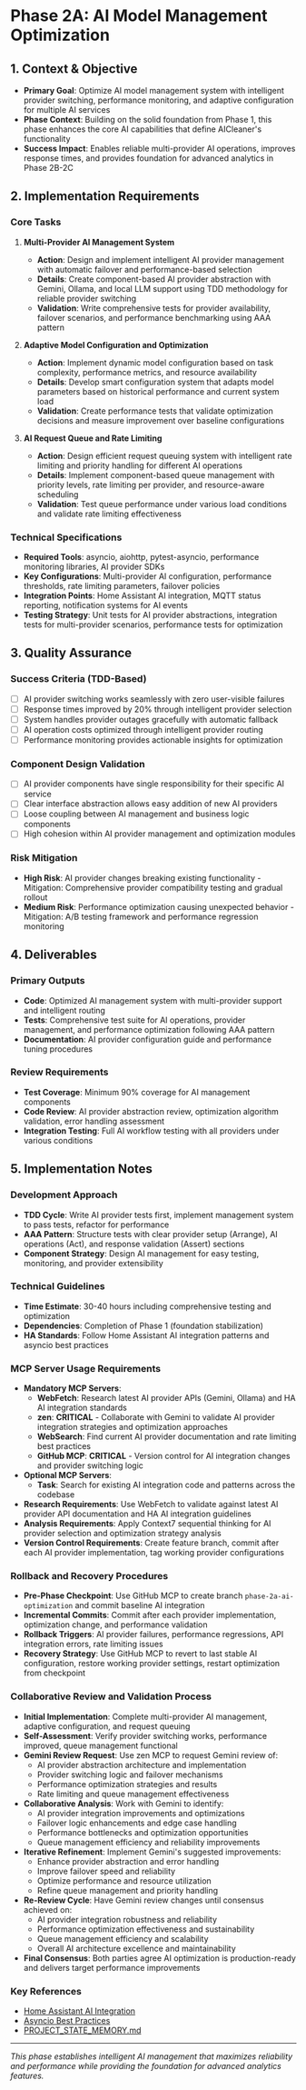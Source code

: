 # Phase 2A: AI Model Management Optimization

## 1. Context & Objective
- **Primary Goal**: Optimize AI model management system with intelligent provider switching, performance monitoring, and adaptive configuration for multiple AI services
- **Phase Context**: Building on the solid foundation from Phase 1, this phase enhances the core AI capabilities that define AICleaner's functionality
- **Success Impact**: Enables reliable multi-provider AI operations, improves response times, and provides foundation for advanced analytics in Phase 2B-2C

## 2. Implementation Requirements

### Core Tasks
1. **Multi-Provider AI Management System**
   - **Action**: Design and implement intelligent AI provider management with automatic failover and performance-based selection
   - **Details**: Create component-based AI provider abstraction with Gemini, Ollama, and local LLM support using TDD methodology for reliable provider switching
   - **Validation**: Write comprehensive tests for provider availability, failover scenarios, and performance benchmarking using AAA pattern

2. **Adaptive Model Configuration and Optimization**
   - **Action**: Implement dynamic model configuration based on task complexity, performance metrics, and resource availability
   - **Details**: Develop smart configuration system that adapts model parameters based on historical performance and current system load
   - **Validation**: Create performance tests that validate optimization decisions and measure improvement over baseline configurations

3. **AI Request Queue and Rate Limiting**
   - **Action**: Design efficient request queuing system with intelligent rate limiting and priority handling for different AI operations
   - **Details**: Implement component-based queue management with priority levels, rate limiting per provider, and resource-aware scheduling
   - **Validation**: Test queue performance under various load conditions and validate rate limiting effectiveness

### Technical Specifications
- **Required Tools**: asyncio, aiohttp, pytest-asyncio, performance monitoring libraries, AI provider SDKs
- **Key Configurations**: Multi-provider AI configuration, performance thresholds, rate limiting parameters, failover policies
- **Integration Points**: Home Assistant AI integration, MQTT status reporting, notification systems for AI events
- **Testing Strategy**: Unit tests for AI provider abstractions, integration tests for multi-provider scenarios, performance tests for optimization

## 3. Quality Assurance

### Success Criteria (TDD-Based)
- [ ] AI provider switching works seamlessly with zero user-visible failures
- [ ] Response times improved by 20% through intelligent provider selection
- [ ] System handles provider outages gracefully with automatic fallback
- [ ] AI operation costs optimized through intelligent provider routing
- [ ] Performance monitoring provides actionable insights for optimization

### Component Design Validation
- [ ] AI provider components have single responsibility for their specific AI service
- [ ] Clear interface abstraction allows easy addition of new AI providers
- [ ] Loose coupling between AI management and business logic components
- [ ] High cohesion within AI provider management and optimization modules

### Risk Mitigation
- **High Risk**: AI provider changes breaking existing functionality - Mitigation: Comprehensive provider compatibility testing and gradual rollout
- **Medium Risk**: Performance optimization causing unexpected behavior - Mitigation: A/B testing framework and performance regression monitoring

## 4. Deliverables

### Primary Outputs
- **Code**: Optimized AI management system with multi-provider support and intelligent routing
- **Tests**: Comprehensive test suite for AI operations, provider management, and performance optimization following AAA pattern
- **Documentation**: AI provider configuration guide and performance tuning procedures

### Review Requirements
- **Test Coverage**: Minimum 90% coverage for AI management components
- **Code Review**: AI provider abstraction review, optimization algorithm validation, error handling assessment
- **Integration Testing**: Full AI workflow testing with all providers under various conditions

## 5. Implementation Notes

### Development Approach
- **TDD Cycle**: Write AI provider tests first, implement management system to pass tests, refactor for performance
- **AAA Pattern**: Structure tests with clear provider setup (Arrange), AI operations (Act), and response validation (Assert) sections
- **Component Strategy**: Design AI management for easy testing, monitoring, and provider extensibility

### Technical Guidelines
- **Time Estimate**: 30-40 hours including comprehensive testing and optimization
- **Dependencies**: Completion of Phase 1 (foundation stabilization)
- **HA Standards**: Follow Home Assistant AI integration patterns and asyncio best practices

### MCP Server Usage Requirements
- **Mandatory MCP Servers**: 
  - **WebFetch**: Research latest AI provider APIs (Gemini, Ollama) and HA AI integration standards
  - **zen**: **CRITICAL** - Collaborate with Gemini to validate AI provider integration strategies and optimization approaches
  - **WebSearch**: Find current AI provider documentation and rate limiting best practices
  - **GitHub MCP**: **CRITICAL** - Version control for AI integration changes and provider switching logic
- **Optional MCP Servers**:
  - **Task**: Search for existing AI integration code and patterns across the codebase
- **Research Requirements**: Use WebFetch to validate against latest AI provider API documentation and HA AI integration guidelines
- **Analysis Requirements**: Apply Context7 sequential thinking for AI provider selection and optimization strategy analysis
- **Version Control Requirements**: Create feature branch, commit after each AI provider implementation, tag working provider configurations

### Rollback and Recovery Procedures
- **Pre-Phase Checkpoint**: Use GitHub MCP to create branch `phase-2a-ai-optimization` and commit baseline AI integration
- **Incremental Commits**: Commit after each provider implementation, optimization change, and performance validation
- **Rollback Triggers**: AI provider failures, performance regressions, API integration errors, rate limiting issues
- **Recovery Strategy**: Use GitHub MCP to revert to last stable AI configuration, restore working provider settings, restart optimization from checkpoint

### Collaborative Review and Validation Process
- **Initial Implementation**: Complete multi-provider AI management, adaptive configuration, and request queuing
- **Self-Assessment**: Verify provider switching works, performance improved, queue management functional
- **Gemini Review Request**: Use zen MCP to request Gemini review of:
  - AI provider abstraction architecture and implementation
  - Provider switching logic and failover mechanisms
  - Performance optimization strategies and results
  - Rate limiting and queue management effectiveness
- **Collaborative Analysis**: Work with Gemini to identify:
  - AI provider integration improvements and optimizations
  - Failover logic enhancements and edge case handling
  - Performance bottlenecks and optimization opportunities
  - Queue management efficiency and reliability improvements
- **Iterative Refinement**: Implement Gemini's suggested improvements:
  - Enhance provider abstraction and error handling
  - Improve failover speed and reliability
  - Optimize performance and resource utilization
  - Refine queue management and priority handling
- **Re-Review Cycle**: Have Gemini review changes until consensus achieved on:
  - AI provider integration robustness and reliability
  - Performance optimization effectiveness and sustainability
  - Queue management efficiency and scalability
  - Overall AI architecture excellence and maintainability
- **Final Consensus**: Both parties agree AI optimization is production-ready and delivers target performance improvements

### Key References
- [Home Assistant AI Integration](https://developers.home-assistant.io/docs/core/integration-quality-scale/)
- [Asyncio Best Practices](https://docs.python.org/3/library/asyncio.html)
- [PROJECT_STATE_MEMORY.md](../PROJECT_STATE_MEMORY.md)

---
*This phase establishes intelligent AI management that maximizes reliability and performance while providing the foundation for advanced analytics features.*